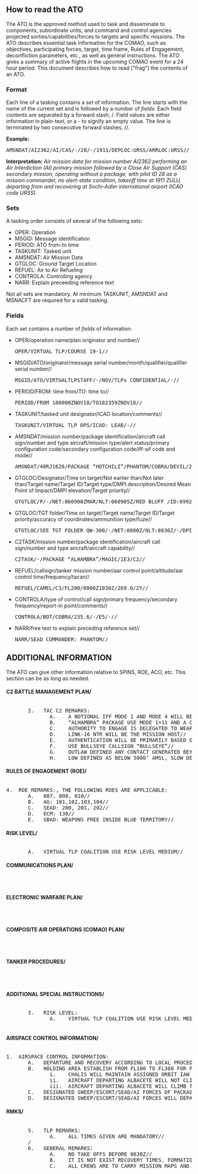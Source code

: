 ## How to read the ATO

The ATO is the approved method used to task and disseminate to components, subordinate units, and command and control agencies projected sorties/capabilities/forces to targets and specific missions.  The ATO describes essential task information for the COMAO, such as objectives, participating forces, target, time frame, Rules of Engagement, deconfliction parameters, etc., as well as general instructions. The ATO gives a summary of active flights in the upcoming COMAO event for a 24 hour period. This document describes how to read ("frag") the contents of an ATO.

### Format

Each line of a tasking contains a _set_ of information. The line starts with the name of the current set and is followed by a number of _fields_. Each field contents are separated by a forward slash, /. Field values are either information in plain-text, or a - to signify an empty value. The line is terminated by two consecutive forward slashes, //.

**Example:**

<pre>AMSNDAT/AI2362/AI/CAS/-/28/-/1911/DEPLOC:URSS/ARRLOC:URSS//</pre>

**Interpretation:** _Air mission data for mission number AI2362 performing an Air Interdiction (AI) primary mission followed by a Close Air Support (CAS) secondary mission, operating without a package, with pilot ID 28 as a mission commander, no alert-state condition, takeoff time at 1911 ZULU, departing from and recovering at Sochi-Adler international airport (ICAO code URSS)._

### Sets

A tasking order consists of several of the following sets:

*   OPER: Operation
*   MSGID: Message identification
*   PERIOD: ATO from-to time
*   TASKUNIT: Tasked unit
*   AMSNDAT: Air Mission Data
*   GTGLOC: Ground Target Location
*   REFUEL: Air to Air Refueling
*   CONTROLA: Controlling agency
*   NARR: Explain preceeding  reference text

Not all sets are mandatory. At minimum TASKUNIT, AMSNDAT and MSNACFT are required for a valid tasking.

### Fields

Each set contains a number of _fields_ of information:

*   OPER/operation name/plan originator and number//
       
    <pre>OPER/VIRTUAL TLP/COURSE 19-1//</pre>

*   MSGID/ATO/originator/message serial number/month/qualifier/qualifier serial number//

    <pre>MSGID/ATO/VIRTUALTLPSTAFF/-/NOV/TLPv CONFIDENTIAL/-//</pre>

*   PERIOD/FROM: time from/TO: time to//

    <pre>PERIOD/FROM 180000ZNOV18/TO182359ZNOV18//</pre> 

*   TASKUNIT/tasked unit designator/ICAO location/comments//
    
    <pre>TASKUNIT/VIRTUAL TLP OPS/ICAO: LEAB/-//</pre>

*   AMSNDAT/mission number/package identification/aircraft call sign/number and type aircraft/mission type/alert status/primary configuration code/secondary configuration code/iff-sif code and mode//

    <pre>AMSNDAT/40RJ1626/PACKAGE “HOTCHILI”/PHANTOM/COBRA/DEVIL/2F16/2F16/2F16/AI/-/4G12/-/-//</pre>
     
*   GTGLOC/Designator/Time on target/Not earlier than/Not later than/Target name/Target ID/Target type/DMPI description/Desired Mean Point of Impact/DMPI elevation/Target priority//

    <pre>GTGTLOC/P/-/NET:060900ZMAR/NLT:060905Z/RED BLUFF /ID:0992-001/-/DISPERSAL AREAS/DMPID:400948.0N1221406.0W/-/-//</pre>
    
*   GTGLOC/TGT folder/Time on target/Target name/Target ID/Target priority/accuracy of coordinates/ammunition type/fuze//
    
    <pre>GTGTLOC/SEE TGT FOLDER QW-300/-/NET:0800Z/NLT:0830Z/-/DPI 1-13/PRIO GRADE 1/CDE1LOW/PGM/INSTANT//</pre>

*   C2TASK/mission number/package identification/aircraft call sign/number and type aircraft/aircraft capability//

    <pre>C2TASK/-/PACKAGE “ALHAMBRA”/MAGIC/1E3/C2//</pre>

*   REFUEL/callsign/tanker mission number/aar control point/altitude/aar control time/frequency/tacan// 
    
    <pre>REFUEL/CAMEL/C3/FL200/0800Z1030Z/269.0/2Y//</pre>
    
*   CONTROLA/type of control/call sign/primary frequency/secondary frequency/report-in point/comments//

    <pre>CONTROLA/BOT/COBRA/235.6/-/E5/-//</pre>
     
*   NARR/free text to explain preceding reference set//

    <pre>NARR/SEAD COMMANDER: PHANTOM//</pre>

## ADDITIONAL INFORMATION 

The ATO can give other information relative to SPINS, ROE, ACO, etc. This section can be as long as needed.

#### C2 BATTLE MANAGEMENT PLAN/

<pre> 
       2.	TAC C2 REMARKS:
              A.	A NOTIONAL IFF MODE 1 AND MODE 4 WILL BE USED BY BLUE FORCES//
              B.	“ALHAMBRA” PACKAGE USE MODE 1=11 AND A CORRECT MODE 4//
              C.	AUTHORITY TO ENGAGE IS DELEGATED TO WEAPON PLATFORMS//
              D.	LINK-16 NTR WILL BE THE MISSION HOST//
              E.	AUTHENTICATION WILL BE PRIMARILY BASED ON VIRTUAL TLP AMSL 1800//
              F.	USE BULLSEYE CALLSIGN “BULLSEYE”//
              G.	OUTLAW DEFINED ANY CONTACT GENERATED BEYOND THE FLOT//
              H.	LOW DEFINED AS BELOW 5000’ AMSL, SLOW DEFINED AS LESS THAN 300KGS//
</pre>

#### RULES OF ENGAGEMENT (ROE)/

<pre> 
4.	ROE REMARKS:, THE FOLLOWING ROES ARE APPLICABLE:
       A.	007, 008, 010//
       B.	AG: 101,102,103,104//
       C.	SEAD: 200, 201, 202//
       D.	ECM: 130//
       E.	SBAD: WEAPONS FREE INSIDE BLUE TERRITORY//
</pre>

#### RISK LEVEL/

<pre> 
       A.	VIRTUAL TLP COALITION USE RISK LEVEL MEDIUM//
</pre>


#### COMMUNICATIONS PLAN/

<pre> 

</pre>


#### ELECTRONIC WARFARE PLAN/

<pre> 

</pre>


#### COMPOSITE AIR OPERATIONS (COMAO) PLAN/

<pre> 

</pre>


#### TANKER PROCEDURES/

<pre> 

</pre>


#### ADDITIONAL SPECIAL INSTRUCTIONS/

<pre> 
       3.	RISK LEVEL:
              A.	VIRTUAL TLP COALITION USE RISK LEVEL MEDIUM/

</pre>


#### AIRSPACE CONTROL INFORMATION/
<pre> 
1.	AIRSPACE CONTROL INFORMATION:
       A.	DEPARTURE AND RECOVERY ACCORDING TO LOCAL PROCEDURES//
       B.	HOLDING AREA ESTABLISH FROM FL100 TO FL380 FOR PACKAGE “ALHAMBRA”
              i.	CHALIS WILL MAINTAIN ASSIGNED ORBIT IAW COORDINATION BRIEF AT FL300//
              ii.	AIRCRAFT DEPARTING ALBACETE WILL NOT CLIMB ABOVE FL150 BEFORE WPT 2 IF THEY ARE GOING TO REFUEL WITH THE NORTHERN TANKER//
              iii.	AIRCRAFT DEPARTING ALBACETE WILL CLIMB TO FL210 MAXIMUM IF THEY ARE GOING TO REFUEL WITH THE SOUTHERN TANKER//
       C.	DESIGNATED SWEEP/ESCORT/SEAD/AI FORCES OF PACKAGE “ALHAMBRA” USE SAME ROUTE FOR THE PUSH AT THE ASSIGNED ALTITUDE//
       D.	DESIGNATED SWEEP/ESCORT/SEAD/AI FORCES WILL DEPARTURE VMC//
</pre>
#### RMKS/

<pre> 
       5.	TLP REMARKS:
              A.	ALL TIMES GIVEN ARE MANDATORY//
       /
       6.	GENERAL REMARKS:
              A.	NO TAKE OFFS BEFORE 0630Z//
              B.	IT IS NOT EXIST RECOVERY TIMES. FORMATION SHOULD ADJUST 2NM TRAIL BETWEEN THEM AS MINIMUM.
              C.	ALL CREWS ARE TO CARRY MISSION MAPS AND ALL DOCUMENTATION PROVIDED BY MC//
</pre>
